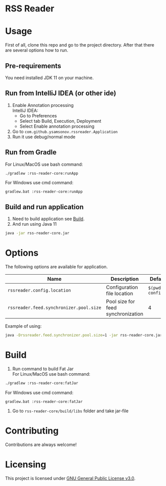 # RSS Reader

# Usage
First of all, clone this repo and go to the project directory.
After that there are several options how to run.

## Pre-requirements
You need installed JDK 11 on your machine.

## Run from IntelliJ IDEA (or other ide)
1. Enable Annotation processing  
IntelliJ IDEA: 
    * Go to Preferences
    * Select tab Build, Execution, Deployment
    * Select Enable annotation processing
1. Go to `com.github.ysamsonov.rssreader.Application`
1. Run it use debug/normal mode

## Run from Gradle 
For Linux/MacOS use bash command:  
```bash
./gradlew :rss-reader-core:runApp
```
For Windows use cmd command:  
```batch
gradlew.bat :rss-reader-core:runApp
```

## Build and run application
1. Need to build application see [Build](#build).
2. And run using Java 11  
```bash
java -jar rss-reader-core.jar
```

# Options
The following options are available for application.  

|Name|Description|Default value|
|---|---|---|
|`rssreader.config.location`|Configuration file location|`$(pwd)/reader-config.json`|
|`rssreader.feed.synchronizer.pool.size`|Pool size for feed synchronization|4|

Example of using:
```bash
java -Drssreader.feed.synchronizer.pool.size=1 -jar rss-reader-core.jar
```

# Build
1. Run command to build Fat Jar  
For Linux/MacOS use bash command:  
```bash
./gradlew :rss-reader-core:fatJar
```
For Windows use cmd command:  
```batch
gradlew.bat :rss-reader-core:fatJar
```
1. Go to `rss-reader-core/build/libs` folder and take jar-file

# Contributing
Contributions are always welcome!

# Licensing
This project is licensed under [GNU General Public License v3.0](LICENSE).

